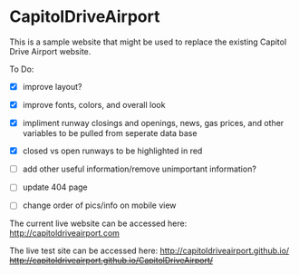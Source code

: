 # CapitolDriveAirport

This is a sample website that might be used to replace the existing Capitol Drive Airport website. 

To Do:
- [x] improve layout?
- [x] improve fonts, colors, and overall look
- [x] impliment runway closings and openings, news, gas prices, and other variables to be pulled from seperate data base
- [x] closed vs open runways to be highlighted in red
- [ ] add other useful information/remove unimportant information?
- [ ] update 404 page
- [ ] change order of pics/info on mobile view


The current live website can be accessed here:
http://capitoldriveairport.com

The live test site can be accessed here:
http://capitoldriveairport.github.io/
~~http://capitoldriveairport.github.io/CapitolDriveAirport/~~

